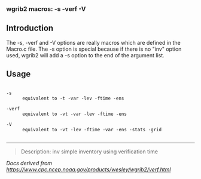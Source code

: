 ### wgrib2 macros: -s -verf -V

## Introduction

The -s,
-verf
and -V
options are really macros
which are defined in the Macro.c file. The -s option is special because if there is no
"inv" option used, wgrib2 will add a -s option to the end of the argument list.

## Usage

```

-s
      equivalent to -t -var -lev -ftime -ens

-verf
      equivalent to -vt -var -lev -ftime -ens

-V
      equivalent to -vt -lev -ftime -var -ens -stats -grid


```

---

> Description: inv simple inventory using verification time

_Docs derived from <https://www.cpc.ncep.noaa.gov/products/wesley/wgrib2/verf.html>_

